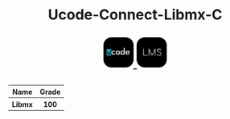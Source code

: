 <h1 align="center">Ucode-Connect-Libmx-C
    <p> </p>
    <p align="center">
        <a href="https://ucode.world/en/" target="_blank">
            <img src="https://github.com/CamyrauBTanke/CamyrauBTanke/blob/main/img/UCODE/ucode.png" height="60px">
        </a>
        <a href="https://lms.khpi.ucode-connect.study/login" target="_blank">
            <img src="https://github.com/CamyrauBTanke/CamyrauBTanke/blob/main/img/UCODE/lms.png" height="60px">
        </a>
    </p>
</h1>

<table width="100%" border="0" cellpadding="4" align="center">  
    <tr>
        <th>Name</th>
        <th>Grade</th>
    </tr>
    <tr>
        <th>Libmx</th>
        <th>100</th>
    </tr>
</table>
